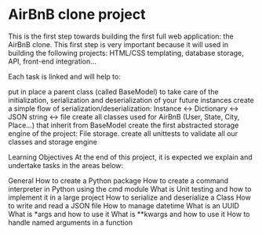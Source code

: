 AirBnB clone project
=========================
This is the first step towards building the first full web application: the AirBnB clone. This first step is very important because it will used in building the following projects: HTML/CSS templating, database storage, API, front-end integration…

Each task is linked and will help to:

put in place a parent class (called BaseModel) to take care of the initialization, serialization and deserialization of your future instances
create a simple flow of serialization/deserialization: Instance <-> Dictionary <-> JSON string <-> file
create all classes used for AirBnB (User, State, City, Place…) that inherit from BaseModel
create the first abstracted storage engine of the project: File storage.
create all unittests to validate all our classes and storage engine


Learning Objectives
At the end of this project, it is expected we explain and undertake tasks in the areas below:

General
How to create a Python package
How to create a command interpreter in Python using the cmd module
What is Unit testing and how to implement it in a large project
How to serialize and deserialize a Class
How to write and read a JSON file
How to manage datetime
What is an UUID
What is *args and how to use it
What is **kwargs and how to use it
How to handle named arguments in a function

